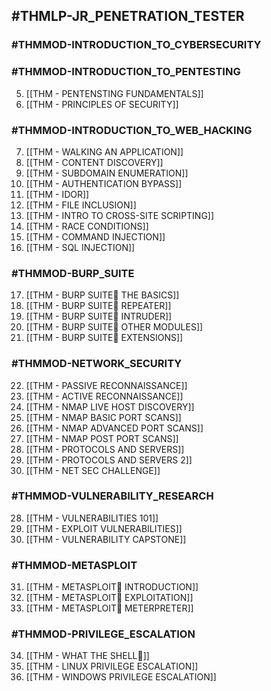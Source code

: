 ## #THMLP-JR_PENETRATION_TESTER

### #THMMOD-INTRODUCTION_TO_CYBERSECURITY



### #THMMOD-INTRODUCTION_TO_PENTESTING 

5. [[THM - PENTENSTING FUNDAMENTALS]]
6. [[THM - PRINCIPLES OF SECURITY]]

### #THMMOD-INTRODUCTION_TO_WEB_HACKING

7. [[THM - WALKING AN APPLICATION]]
8. [[THM - CONTENT DISCOVERY]]
9. [[THM - SUBDOMAIN ENUMERATION]]
10. [[THM - AUTHENTICATION BYPASS]]
11. [[THM - IDOR]]
12. [[THM - FILE INCLUSION]]
13. [[THM - INTRO TO CROSS-SITE SCRIPTING]]
14. [[THM - RACE CONDITIONS]]
15. [[THM - COMMAND INJECTION]]
16. [[THM - SQL INJECTION]]

### #THMMOD-BURP_SUITE

17. [[THM - BURP SUITE THE BASICS]]
18. [[THM - BURP SUITE REPEATER]]
19. [[THM - BURP SUITE INTRUDER]]
20. [[THM - BURP SUITE OTHER MODULES]]
21. [[THM - BURP SUITE EXTENSIONS]]

### #THMMOD-NETWORK_SECURITY

22. [[THM - PASSIVE RECONNAISSANCE]]
23. [[THM - ACTIVE RECONNAISSANCE]]
24. [[THM - NMAP LIVE HOST DISCOVERY]]
25. [[THM - NMAP BASIC PORT SCANS]]
26. [[THM - NMAP ADVANCED PORT SCANS]]
27. [[THM - NMAP POST PORT SCANS]]
28. [[THM - PROTOCOLS AND SERVERS]]
29. [[THM - PROTOCOLS AND SERVERS 2]]
30. [[THM - NET SEC CHALLENGE]]

### #THMMOD-VULNERABILITY_RESEARCH

28. [[THM - VULNERABILITIES 101]]
29. [[THM - EXPLOIT VULNERABILITIES]]
30. [[THM - VULNERABILITY CAPSTONE]]

### #THMMOD-METASPLOIT

31. [[THM - METASPLOIT INTRODUCTION]]
32. [[THM - METASPLOIT EXPLOITATION]]
33. [[THM - METASPLOIT METERPRETER]]

### #THMMOD-PRIVILEGE_ESCALATION

34. [[THM - WHAT THE SHELL]]
35. [[THM - LINUX PRIVILEGE ESCALATION]]
36. [[THM - WINDOWS PRIVILEGE ESCALATION]]
